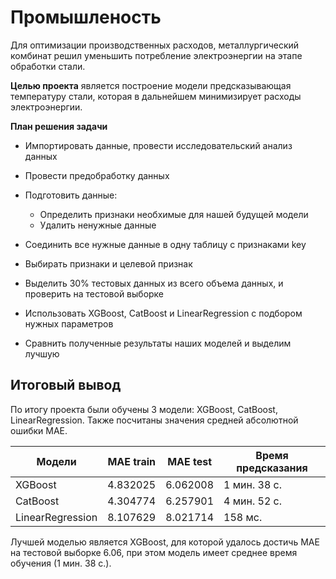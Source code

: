 # Промышленость

Для оптимизации производственных расходов, металлургический комбинат решил уменьшить потребление электроэнергии на этапе обработки стали. 

**Целью проекта** является построение модели предсказывающая температуру стали, которая в дальнейшем минимизирует расходы электроэнергии.

**План решения задачи**

- Импортировать данные, провести исследовательский анализ данных
- Провести предобработку данных

- Подготовить данные:
    - Определить признаки необхимые для нашей будущей модели
    - Удалить ненужные данные
    
    
- Соединить все нужные данные в одну таблицу с признаками key
- Выбирать признаки и целевой признак
- Выделить 30% тестовых данных из всего объема данных, и проверить на тестовой выборке
- Использовать XGBoost, CatBoost и LinearRegression с подбором нужных параметров
- Сравнить полученные результаты наших моделей и выделим лучшую

## Итоговый вывод

По итогу проекта были обучены 3 модели: XGBoost, CatBoost, LinearRegression. Также посчитаны значения средней абсолютной ошибки MAE.

| Модели | MAE train | MAE test | Время предсказания |
|------------------|----------|----------|--------------------|
| XGBoost | 4.832025 | 6.062008 | 1 мин. 38 c. |
| CatBoost | 4.304774 | 6.257901 | 4 мин. 52 с. |
| LinearRegression | 8.107629 | 8.021714 | 158 мс. |

Лучшей моделью является XGBoost, для которой удалось достичь MAE на тестовой выборке 6.06, при этом модель имеет среднее время обучения (1 мин. 38 c.).